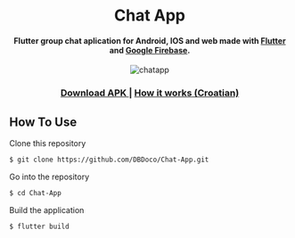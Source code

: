 
<h1 align="center">
  Chat App
  <br>
</h1>

<h4 align="center">Flutter group chat aplication for Android, IOS and web made with <a href="https://flutter.dev/">Flutter</a> and <a href="https://firebase.google.com/">Google Firebase</a>.</h4>

<p align="center">
  <img src="" alt="chatapp" />
</p>

<div align="center">
  <h3>
    <a href="https://mega.nz/file/tYpgnZBb#ER0sZ8qXBamwHigrE1O0onOT0D0reTl_cD5qylhpq9E">
      Download APK
    </a>
    <span> | </span>
    <a href="">
      How it works (Croatian)
    </a>
</h3>
</div>



## How To Use

Clone this repository
```bash
$ git clone https://github.com/DBDoco/Chat-App.git
```

Go into the repository
```bash
$ cd Chat-App
```

Build the application
```bash
$ flutter build
```
